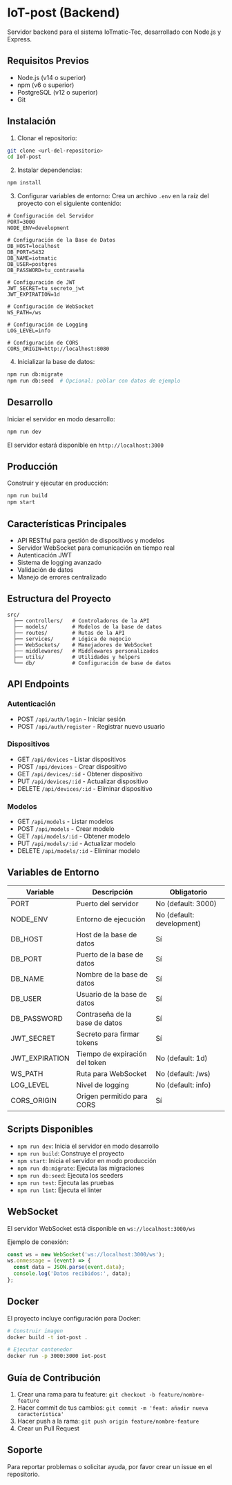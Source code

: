 # IoT-post (Backend)

Servidor backend para el sistema IoTmatic-Tec, desarrollado con Node.js y Express.

## Requisitos Previos

- Node.js (v14 o superior)
- npm (v6 o superior)
- PostgreSQL (v12 o superior)
- Git

## Instalación

1. Clonar el repositorio:
```bash
git clone <url-del-repositorio>
cd IoT-post
```

2. Instalar dependencias:
```bash
npm install
```

3. Configurar variables de entorno:
Crea un archivo `.env` en la raíz del proyecto con el siguiente contenido:

```env
# Configuración del Servidor
PORT=3000
NODE_ENV=development

# Configuración de la Base de Datos
DB_HOST=localhost
DB_PORT=5432
DB_NAME=iotmatic
DB_USER=postgres
DB_PASSWORD=tu_contraseña

# Configuración de JWT
JWT_SECRET=tu_secreto_jwt
JWT_EXPIRATION=1d

# Configuración de WebSocket
WS_PATH=/ws

# Configuración de Logging
LOG_LEVEL=info

# Configuración de CORS
CORS_ORIGIN=http://localhost:8080
```

4. Inicializar la base de datos:
```bash
npm run db:migrate
npm run db:seed  # Opcional: poblar con datos de ejemplo
```

## Desarrollo

Iniciar el servidor en modo desarrollo:
```bash
npm run dev
```

El servidor estará disponible en `http://localhost:3000`

## Producción

Construir y ejecutar en producción:
```bash
npm run build
npm start
```

## Características Principales

- API RESTful para gestión de dispositivos y modelos
- Servidor WebSocket para comunicación en tiempo real
- Autenticación JWT
- Sistema de logging avanzado
- Validación de datos
- Manejo de errores centralizado

## Estructura del Proyecto

```
src/
  ├── controllers/   # Controladores de la API
  ├── models/        # Modelos de la base de datos
  ├── routes/        # Rutas de la API
  ├── services/      # Lógica de negocio
  ├── WebSockets/    # Manejadores de WebSocket
  ├── middlewares/   # Middlewares personalizados
  ├── utils/         # Utilidades y helpers
  └── db/            # Configuración de base de datos
```

## API Endpoints

### Autenticación
- POST `/api/auth/login` - Iniciar sesión
- POST `/api/auth/register` - Registrar nuevo usuario

### Dispositivos
- GET `/api/devices` - Listar dispositivos
- POST `/api/devices` - Crear dispositivo
- GET `/api/devices/:id` - Obtener dispositivo
- PUT `/api/devices/:id` - Actualizar dispositivo
- DELETE `/api/devices/:id` - Eliminar dispositivo

### Modelos
- GET `/api/models` - Listar modelos
- POST `/api/models` - Crear modelo
- GET `/api/models/:id` - Obtener modelo
- PUT `/api/models/:id` - Actualizar modelo
- DELETE `/api/models/:id` - Eliminar modelo

## Variables de Entorno

| Variable | Descripción | Obligatorio |
|----------|-------------|-------------|
| PORT | Puerto del servidor | No (default: 3000) |
| NODE_ENV | Entorno de ejecución | No (default: development) |
| DB_HOST | Host de la base de datos | Sí |
| DB_PORT | Puerto de la base de datos | Sí |
| DB_NAME | Nombre de la base de datos | Sí |
| DB_USER | Usuario de la base de datos | Sí |
| DB_PASSWORD | Contraseña de la base de datos | Sí |
| JWT_SECRET | Secreto para firmar tokens | Sí |
| JWT_EXPIRATION | Tiempo de expiración del token | No (default: 1d) |
| WS_PATH | Ruta para WebSocket | No (default: /ws) |
| LOG_LEVEL | Nivel de logging | No (default: info) |
| CORS_ORIGIN | Origen permitido para CORS | Sí |

## Scripts Disponibles

- `npm run dev`: Inicia el servidor en modo desarrollo
- `npm run build`: Construye el proyecto
- `npm start`: Inicia el servidor en modo producción
- `npm run db:migrate`: Ejecuta las migraciones
- `npm run db:seed`: Ejecuta los seeders
- `npm run test`: Ejecuta las pruebas
- `npm run lint`: Ejecuta el linter

## WebSocket

El servidor WebSocket está disponible en `ws://localhost:3000/ws`

Ejemplo de conexión:
```javascript
const ws = new WebSocket('ws://localhost:3000/ws');
ws.onmessage = (event) => {
  const data = JSON.parse(event.data);
  console.log('Datos recibidos:', data);
};
```

## Docker

El proyecto incluye configuración para Docker:

```bash
# Construir imagen
docker build -t iot-post .

# Ejecutar contenedor
docker run -p 3000:3000 iot-post
```

## Guía de Contribución

1. Crear una rama para tu feature: `git checkout -b feature/nombre-feature`
2. Hacer commit de tus cambios: `git commit -m 'feat: añadir nueva característica'`
3. Hacer push a la rama: `git push origin feature/nombre-feature`
4. Crear un Pull Request

## Soporte

Para reportar problemas o solicitar ayuda, por favor crear un issue en el repositorio.
